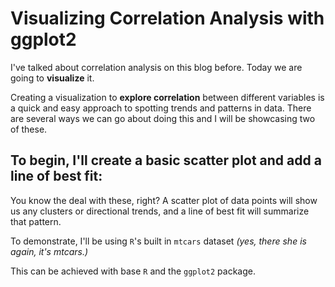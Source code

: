 # Visualizing Correlation Analysis with ggplot2

I've talked about correlation analysis on this blog before. Today we are going to **visualize** it.

Creating a visualization to **explore correlation** between different variables is a quick and easy approach to spotting trends and patterns in data. There are several ways we can go about doing this and I will be showcasing two of these.

## To begin, I'll create a basic scatter plot and add a line of best fit:

You know the deal with these, right? A scatter plot of data points will show us any clusters or directional trends, and a line of best fit will summarize that pattern.

To demonstrate, I'll be using `R`'s built in `mtcars` dataset *(yes, there she is again, it's mtcars.)*

This can be achieved with base `R` and the `ggplot2` package.
